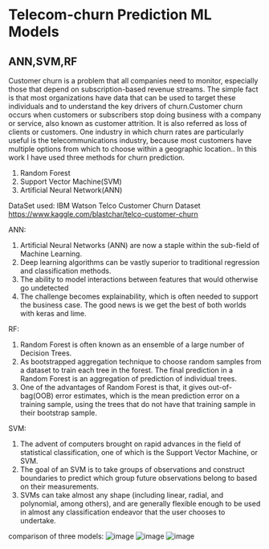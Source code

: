 # Telecom-churn Prediction ML Models
## ANN,SVM,RF
Customer churn is a problem that all companies need to monitor, especially those that depend on subscription-based revenue streams. The simple fact is that most organizations have data that can be used to target these individuals and to understand the key drivers of churn.Customer churn occurs when customers or subscribers stop doing business with a company or service, also known as customer attrition. It is also referred as loss of clients or customers. One industry in which churn rates are particularly useful is the telecommunications industry, because most customers have multiple options from which to choose within a geographic location..
In this work I have used three methods for churn prediction. 
1. Random Forest
2. Support Vector Machine(SVM)
3. Artificial Neural Network(ANN)

DataSet used: IBM Watson Telco Customer Churn Dataset  https://www.kaggle.com/blastchar/telco-customer-churn

ANN: 
1. Artificial Neural Networks (ANN) are now a staple within the sub-field of Machine Learning.
2. Deep learning algorithms can be vastly superior to traditional regression and classification methods.
3. The ability to model interactions between features that would otherwise go undetected
4. The challenge becomes explainability, which is often needed to support the business case. The good news is we get the best of both worlds with keras and lime.

RF:
1. Random Forest is often known as an ensemble of a large number of Decision Trees.
2. As bootstrapped aggregation technique to choose random samples from a dataset to train each tree in the forest. The final prediction in a Random Forest is an aggregation of prediction of individual trees.
3. One of the advantages of Random Forest is that, it gives out-of-bag(OOB) error estimates, which is the mean prediction error on a training sample, using the trees that do not have that training sample in their bootstrap sample.

SVM:
1. The advent of computers brought on rapid advances in the field of statistical classification, one of which is the Support Vector Machine, or SVM. 
2. The goal of an SVM is to take groups of observations and construct boundaries to predict which group future observations belong to based on their measurements.
3. SVMs can take almost any shape (including linear, radial, and polynomial, among others), and are generally flexible enough to be used in almost any classification endeavor that the user chooses to undertake.

comparison of three models:
![image](https://user-images.githubusercontent.com/71943623/133467677-00877b17-4d84-4f01-9160-a5a4da5fcf4e.png)
![image](https://user-images.githubusercontent.com/71943623/133467746-7ab0e052-eb26-49c0-aa49-eb1fb1088fbd.png)
![image](https://user-images.githubusercontent.com/71943623/133467779-fd178e8b-eec5-4caf-a570-4e91ead83b70.png)


